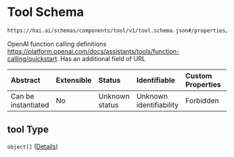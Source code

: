 # Tool Schema

```txt
https://hai.ai/schemas/components/tool/v1/tool.schema.json#/properties/tool
```

OpenAI function calling definitions <https://platform.openai.com/docs/assistants/tools/function-calling/quickstart>. Has an additional field of URL

| Abstract            | Extensible | Status         | Identifiable            | Custom Properties | Additional Properties | Access Restrictions | Defined In                                                                          |
| :------------------ | :--------- | :------------- | :---------------------- | :---------------- | :-------------------- | :------------------ | :---------------------------------------------------------------------------------- |
| Can be instantiated | No         | Unknown status | Unknown identifiability | Forbidden         | Forbidden             | none                | [node.schema.json\*](../../schemas/node/v1/node.schema.json "open original schema") |

## tool Type

`object[]` ([Details](tool-items.md))

